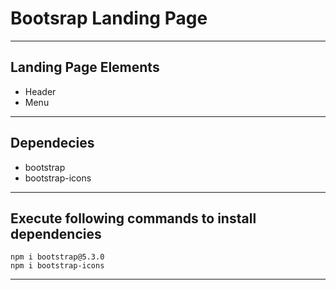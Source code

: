 # Bootsrap Landing Page

--- ---
## Landing Page Elements

- Header
- Menu

--- ---
## Dependecies

- bootstrap
- bootstrap-icons

--- ---

## Execute following commands to install dependencies

```shell
npm i bootstrap@5.3.0
npm i bootstrap-icons
```

--- ---